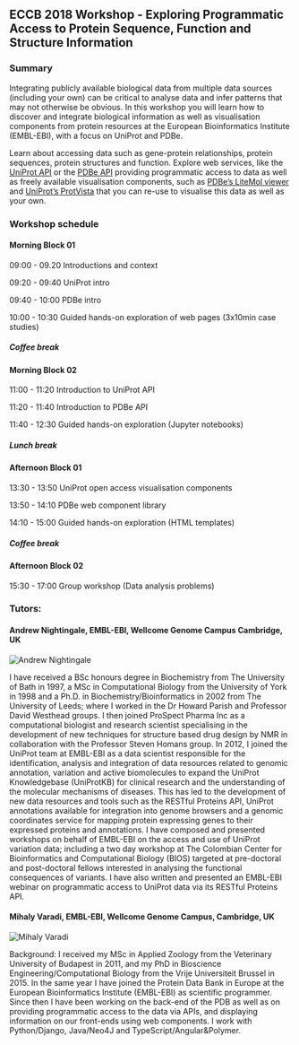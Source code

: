 ## ECCB 2018 Workshop - Exploring Programmatic Access to Protein Sequence, Function and Structure Information

### Summary

Integrating publicly available biological data from multiple data sources (including your own) can be critical to analyse data and infer patterns that may not otherwise be obvious. In this workshop you will learn how to discover and integrate biological information as well as visualisation components from protein resources at the European Bioinformatics Institute (EMBL-EBI), with a focus on UniProt and PDBe. 

Learn about accessing data such as gene-protein relationships, protein sequences, protein structures and function. Explore web services, like the [UniProt API](https://www.ebi.ac.uk/proteins/api/doc/) or the [PDBe API]( http://www.ebi.ac.uk/pdbe/api/doc/) providing programmatic access to data as well as freely available visualisation components, such as [PDBe’s LiteMol viewer](https://www.ebi.ac.uk/pdbe/pdb-component-library/doc.html#a_LiteMol) and [UniProt’s ProtVista](http://ebi-uniprot.github.io/ProtVista/) that you can re-use to visualise this data as well as your own.

### Workshop schedule

#### Morning Block 01
09:00 - 09.20 Introductions and context

09:20 - 09:40 UniProt intro

09:40 - 10:00 PDBe intro

10:00 - 10:30 Guided hands-on exploration of web pages (3x10min case studies)

##### Coffee break

#### Morning Block 02
11:00 - 11:20 Introduction to UniProt API

11:20 - 11:40 Introduction to PDBe API

11:40 - 12:30 Guided hands-on exploration (Jupyter notebooks)

##### Lunch break

#### Afternoon Block 01
13:30 - 13:50 UniProt open access visualisation components

13:50 - 14:10 PDBe web component library

14:10 - 15:00 Guided hands-on exploration (HTML templates)

##### Coffee break

#### Afternoon Block 02
15:30 - 17:00	Group workshop (Data analysis problems)

### Tutors:
#### Andrew Nightingale, EMBL-EBI, Wellcome Genome Campus Cambridge, UK
![Andrew Nightingale](https://avatars2.githubusercontent.com/u/38358380?s=100&v=4)

I have received a BSc honours degree in Biochemistry from The University of Bath in 1997, a MSc in Computational Biology from the University of York in 1998 and a Ph.D. in Biochemistry/Bioinformatics in 2002 from The University of Leeds; where I worked in the Dr Howard Parish and Professor David Westhead groups. I then joined ProSpect Pharma Inc as a computational biologist and research scientist specialising in the development of new techniques for structure based drug design by NMR in collaboration with the Professor Steven Homans group. In 2012, I joined the UniProt team at EMBL-EBI as a data scientist responsible for the identification, analysis and integration of data resources related to genomic annotation, variation and active biomolecules to expand the UniProt Knowledgebase (UniProtKB) for clinical research and the understanding of the molecular mechanisms of diseases. This has led to the development of new data resources and tools such as the RESTful Proteins API, UniProt annotations available for integration into genome browsers and a genomic coordinates service for mapping protein expressing genes to their expressed proteins and annotations. I have composed and presented workshops on behalf of EMBL-EBI on the access and use of UniProt variation data; including a two day workshop at The Colombian Center for Bioinformatics and Computational Biology (BIOS) targeted at pre-doctoral and post-doctoral fellows interested in analysing the functional consequences of variants. I have also written and presented an EMBL-EBI webinar on programmatic access to UniProt data via its RESTful Proteins API.

#### Mihaly Varadi, EMBL-EBI, Wellcome Genome Campus, Cambridge, UK
![Mihaly Varadi](https://avatars3.githubusercontent.com/u/24314338?s=100)

Background: I received my MSc in Applied Zoology from the Veterinary University of Budapest in 2011, and my PhD in Bioscience Engineering/Computational Biology from the Vrije Universiteit Brussel in 2015. In the same year I have joined the Protein Data Bank in Europe at the European Bioinformatics Institute (EMBL-EBI) as scientific programmer. Since then I have been working on the back-end of the PDB as well as on providing programmatic access to the data via APIs, and displaying information on our front-ends using web components. I work with Python/Django, Java/Neo4J and TypeScript/Angular&Polymer.
